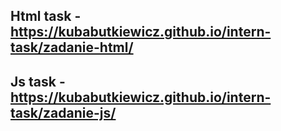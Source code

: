## Html task - https://kubabutkiewicz.github.io/intern-task/zadanie-html/
## Js task - https://kubabutkiewicz.github.io/intern-task/zadanie-js/
